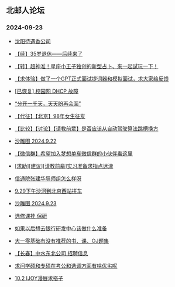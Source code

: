## 北邮人论坛 
### 2024-09-23

+ [沈阳待遇香公司](https://bbs.byr.cn/article/NorthEast/945747)

+ [【续】35岁退休——后续来了](https://bbs.byr.cn/article/Talking/6426899)

+ [【转】超神准！星座小王子独创的新型占卜、來一起試玩一下！](https://bbs.byr.cn/article/Constellations/326533)

+ [【求体验】做了一个GPT正式面试提词器和模拟面试，求大家给反馈](https://bbs.byr.cn/article/Picture/3367821)

+ [[已恢复] 校园网 DHCP 故障](https://bbs.byr.cn/article/BUPTNet/108847)

+ [“分开一千天，天天盼再会面”](https://bbs.byr.cn/article/Feeling/3209566)

+ [【代征】【北京】98年女生征友](https://bbs.byr.cn/article/Friends/2055995)

+ [【比较】【讨论】【请教前辈】是否应该从自动驾驶算法跳槽换方](https://bbs.byr.cn/article/Job/2216265)

+ [沙雕图 2024.9.22](https://bbs.byr.cn/article/Joke/732395)

+ [【微信群】希望加入梦想单车微信群的小伙伴看这里](https://bbs.byr.cn/article/Cycling/174113)

+ [[求助][建议][请教前辈]实习准备求指点迷津](https://bbs.byr.cn/article/WorkLife/1220218)

+ [信通院张建华导师组怎么样呀](https://bbs.byr.cn/article/AimGraduate/1223677)

+ [9.29下午沙河到北京西站拼车](https://bbs.byr.cn/article/pinche/887)

+ [沙雕图 2024.9.23](https://bbs.byr.cn/article/Joke/732403)

+ [选修课挂 保研](https://bbs.byr.cn/article/AimGraduate/1231114)

+ [如果以后想去银行研发中心该做什么准备](https://bbs.byr.cn/article/Job/2216324)

+ [大一零基础有没有推荐的书、课、OJ题集](https://bbs.byr.cn/article/ACM%5FICPC/101504)

+ [【长春】中水东北公司 招聘信息](https://bbs.byr.cn/article/NorthEast/945738)

+ [求问学硕和专硕在考公和选调方面有啥优劣呢](https://bbs.byr.cn/article/CivilServant/50923)

+ [10.2 IJOY漫展求搭子](https://bbs.byr.cn/article/Comic/634078)

